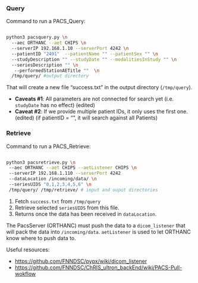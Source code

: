 ### Query
Command to run a PACS_Query:

``` bash

python3 pacsquery.py \n
  --aec ORTHANC --aet CHIPS \n
  --serverIP 192.168.1.10 --serverPort 4242 \n
  --patientID "2491"  --patientName "" --patientSex "" \n
  --studyDescription "" --studyDate "" --modalitiesInStudy "" \n
  --seriesDescription "" \n
   --performedStationAETitle ""  \n
  /tmp/query/ #output directory

```

That will create a new file “success.txt” in the output directory (`/tmp/query`).


* **Caveats #1**: All parameters are not connected for search yet (i.e. `studyDate` has no effect) (edited)
* **Caveat #2**: If we provide multiple patient IDs, it only uses the first one. (edited)
(if patientID = “”, it will search against all Patients)

### Retrieve
Command to run a PACS_Retrieve:

 ```bash

python3 pacsretrieve.py \n
  --aec ORTHANC --aet CHIPS --aetListener CHIPS \n
  --serverIP 192.168.1.110 --serverPort 4242
  --dataLocation /incoming/data/ \n
  --seriesUIDS "0,1,2,3,4,5,6" \n
  /tmp/query/ /tmp/retrieve/ # input and ouput directories
```

1. Fetch `success.txt` from `/tmp/query`
2. Retrieve selected `seriesUIDS` from this file.
3. Returns once the data has been received in `dataLocation`.

The PacsServer (ORTHANC) must push the data to a `dicom_listener` that will pack the data into `/incoming/data`.
`aetListener` is used to let ORTHANC know where to push data to.

Useful resources:

* https://github.com/FNNDSC/pypx/wiki/dicom_listener
* https://github.com/FNNDSC/ChRIS_ultron_backEnd/wiki/PACS-Pull-wokflow